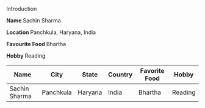 <h> Introduction </h>

<b>Name </b> Sachin Sharma </p>
<b>Location </b> Panchkula, Haryana, India </p>
<b>Favourite Food </b> Bhartha </p>
<b>Hobby </b> Reading  </p>

| Name | City | State | Country | Favorite Food | Hobby |
| -------------------- | ------------- | ----------- | ------ | ---------- | ----------- |
| Sachin Sharma | Panchkula | Haryana | India | Bhartha | Reading |
